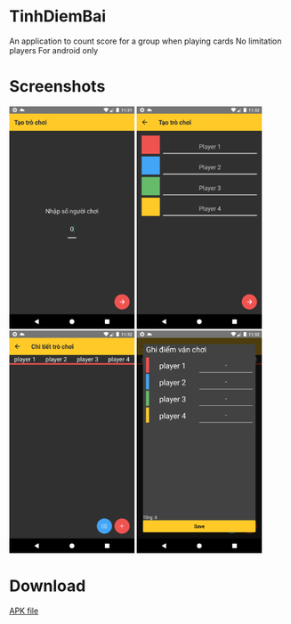 # TinhDiemBai
An application to count score for a group when playing cards
No limitation players
For android only

# Screenshots
<div>
<img src="src/screenshots/Screenshot_1627014719.png" height="400px" />
<img src="src/screenshots/Screenshot_1627014730.png" height="400px" />
</div>
<div>
<img src="src/screenshots/Screenshot_1627014757.png" height="400px" />
<img src="src/screenshots/Screenshot_1627014766.png" height="400px" />
</div>

# Download
<a href="https://drive.google.com/file/d/1thQw1aU9FZiDiAL85xCLDddStbhK_8fM/view?usp=sharing">APK file</a>
